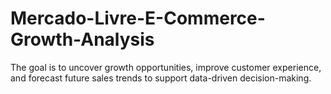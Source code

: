 # Mercado-Livre-E-Commerce-Growth-Analysis
The goal is to uncover growth opportunities, improve customer experience, and forecast future sales trends to support data-driven decision-making.
